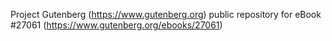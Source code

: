 Project Gutenberg (https://www.gutenberg.org) public repository for eBook #27061 (https://www.gutenberg.org/ebooks/27061)
